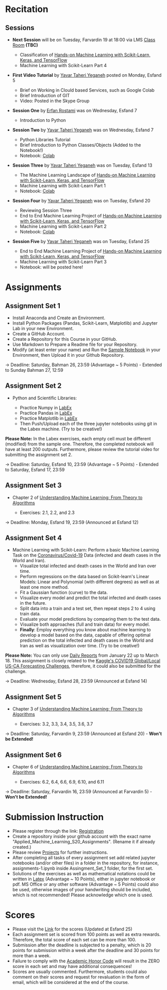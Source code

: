 # Recitation

## Sessions

* **Next Session** will be on Tuesday, Farvardin 19 at 18:00 via LMS [Class Room](http://194.225.24.94/class-2216137-91) **(TBC)**
   - Classification of [Hands-on Machine Learning with Scikit-Learn, Keras, and TensorFlow ](https://www.oreilly.com/library/view/hands-on-machine-learning/9781492032632/) 
   - Machine Learning with Scikit-Learn Part 4

* **First Video Tutorial** by [Yavar Taheri Yeganeh](https://github.com/YavarYeganeh) posted on Monday, Esfand 5
   - Brief on Working in Clould based Services, such as Google Colab
   - Brief Introduction of GIT
   - Video: Posted in the Skype Group

* **Session One** by [Erfan Rostami](https://github.com/Erfaan-Rostami) was on Wednesday, Esfand 7 
   - Introduction to Python

* **Session Two** by [Yavar Taheri Yeganeh](https://github.com/YavarYeganeh) was on Wednesday, Esfand 7 
   - Python Libraries Tutorial
   - Brief Introduction to Python Classes/Objects (Added to the Notebook!)
   - Notebook: [Colab](https://colab.research.google.com/drive/1pIxeznCzX16uI_ONooD644G2kwTrAFUJ)
   
* **Session Three** by [Yavar Taheri Yeganeh](https://github.com/YavarYeganeh) was on Tuesday, Esfand 13
   - The Machine Learning Landscape of [Hands-on Machine Learning with Scikit-Learn, Keras, and TensorFlow ](https://www.oreilly.com/library/view/hands-on-machine-learning/9781492032632/) 
   - Machine Learning with Scikit-Learn Part 1
   - Notebook: [Colab](https://colab.research.google.com/drive/1e_5IjXWMeJ0pq2UXneKCaT6GVfczJAoN)

*  **Session Four** by [Yavar Taheri Yeganeh](https://github.com/YavarYeganeh) was on Tuesday, Esfand 20
   - Reviewing Session Three
   - End to End Machine Learning Project of [Hands-on Machine Learning with Scikit-Learn, Keras, and TensorFlow ](https://www.oreilly.com/library/view/hands-on-machine-learning/9781492032632/) 
   - Machine Learning with Scikit-Learn Part 2
   - Notebook: [Colab](https://colab.research.google.com/drive/15pmReFGAfmULTQb6RyZur9n0NCX6n8Tl)
   
* **Session Five** by [Yavar Taheri Yeganeh](https://github.com/YavarYeganeh) was on Tuesday, Esfand 25
   - End to End Machine Learning Project of [Hands-on Machine Learning with Scikit-Learn, Keras, and TensorFlow ](https://www.oreilly.com/library/view/hands-on-machine-learning/9781492032632/) 
   - Machine Learning with Scikit-Learn Part 3
   - Notebook: will be posted here!

# Assignments 

## Assignment Set 1  

* Install Anaconda and Create an Environment.    
* Install Python Packages (Pandas, Scikit-Learn, Matplotlib) and Jupyter Lab in your new Environment.    
* Create a GitHub Account.   
* Create a Repository for this Course in your GitHub.  
* Use Markdown to Prepare a Readme file for your Repository. 
* Modify (at least enter your name) and Run the [Sample Notebook](https://github.com/hhaji/Applied-Machine-Learning/blob/master/Recitation-Assignments/assignments-1_sample.ipynb) in your Environment, then Upload it in your Github Repository.

-> Deadline: Saturday, Bahman 26, 23:59 (Advantage ~ 5 Points) - Extended to Sunday Bahman 27, 12:59

## Assignment Set 2

*  Python and Scientific Libraries:

    - Practice Numpy in [LabEx](https://labex.io/courses/100-numpy-exercises) 
    - Practice Pandas in [LabEx](https://labex.io/courses/100-pandas-exercises)   
    - Practice Matplotlib in [LabEx](https://labex.io/courses/draw-2d-and-3d-graphics-by-matplotlib) 
    - Then Push/Upload each of the three jupyter notebooks using git in the Labex machine. (Try to be creative!)

**Please Note:** In the Labex exercises, each empty cell must be different (modified) from the sample one. Therefore, the completed notebook will have at least 200 outputs. Furthermore, please review the tutorial video for submitting the assignment set 2.

-> Deadline: Saturday, Esfand 10, 23:59 (Advantage ~ 5 Points) - Extended to Saturday, Esfand 17, 23:59

## Assignment Set 3

* Chapter 2 of [Understanding Machine Learning: From Theory to Algorithms](http://www.cs.huji.ac.il/~shais/UnderstandingMachineLearning)  

    - Exercises: 2.1, 2.2, and 2.3     
    
-> Deadline: Monday, Esfand 19, 23:59 (Announced at Esfand 12) 

## Assignment Set 4

* Machine Learning with Scikit-Learn: Perform a basic Machine Learning Task on the [Coronavirus/Covid-19](https://github.com/CSSEGISandData/COVID-19) Data (infected and death cases in the World and Iran).
    - Visualize total infected and death cases in the World and Iran over time.
    - Perform regressions on the data based on Scikit-learn's Linear Models: Linear and Polynomial (with different degrees) as well as at least one more method.
    - Fit a Gaussian function (curve) to the data.
    - Visualize every model and predict the total infected and death cases in the future.
    - Split data into a train and a test set, then repeat steps 2 to 4 using train data.
    - Evaluate your model predictions by comparing them to the test data.
    - Visualize both approaches (full and train data) for every model.
    - **Finally**: Employ everything you know about machine learning to develop a model based on the data, capable of offering   optimal prediction on the total infected and death cases in the World and Iran as well as visualization over time. (Try to be creative!)
 
**Please Note:** You can only use [Daily Reports](https://github.com/CSSEGISandData/COVID-19/tree/master/csse_covid_19_data/csse_covid_19_daily_reports) from January 22 up to March 18. This assignment is closely related to the [Kaggle's COVID19 Global/Local US-CA Forecasting Challenges](https://www.kaggle.com/c/covid19-local-us-ca-forecasting-week-1/overview), therefore, it could also be submitted for the challenge.

-> Deadline: Wednesday, Esfand 28, 23:59 (Announced at Esfand 14) 

## Assignment Set 5

* Chapter 3 of [Understanding Machine Learning: From Theory to Algorithms](http://www.cs.huji.ac.il/~shais/UnderstandingMachineLearning)  

    - Exercises: 3.2, 3.3, 3.4, 3.5, 3.6, 3.7

-> Deadline: Saturday, Farvardin 9, 23:59 (Announced at Esfand 20) - **Won't be Extended!**

## Assignment Set 6

* Chapter 6 of  [Understanding Machine Learning: From Theory to Algorithms](http://www.cs.huji.ac.il/~shais/UnderstandingMachineLearning)

    - Exercises: 6.2, 6.4, 6.6, 6.9, 6.10, and 6.11 

-> Deadline: Saturday, Farvardin 16, 23:59 (Announced at Farvardin 5) - **Won't be Extended!**

# Submission Instruction 

* Please register through the link: [Registration](https://docs.google.com/document/d/1n4WDjIZMKNghwnWzMhJKfUPSfHzUeyb4eholMpyMILY/edit?usp=sharing)
* Create a repository inside your github account with the exact name "Applied_Machine_Learning_S20_Assignments". (Rename it if already created.)
* Please review [Projects](https://github.com/hhaji/Applied-Machine-Learning/tree/master/Projects) for further instructions.
* After completing all tasks of every assignment set add related jupyter notebooks (and/or other files) in a folder in the repository, for instance, assignments-1.ipynb inside Assingment_Set_1 folder, for the first set.
* Solutions of the exercises as well as mathematical notations could be written in [Latex](https://github.com/hhaji/Applied-Machine-Learning#latex) (Advantage ~ 10 Points), either in jupyter notebook or pdf. MS Office or any other software (Advantage ~ 5 Points) could also be used, otherwise images of your handwriting should be included, which is not recommended! Please acknowledge which one is used.

# Scores

* Please visit the [Link](https://docs.google.com/spreadsheets/d/1ygd1pvTxv3YbedejVGhXTZJ349-rLdRuPKt32WkhXCY/edit?usp=sharing) for the scores (Updated at Esfand 25)
* Each assignment set is scored from 100 points as well as extra rewards. Therefore, the total score of each set can be more than 100.
* Submission after the deadline is subjected to a penalty, which is 20 points for submission within a week after the deadline and 30 points for more than a week. 
* Failure to comply with the [Academic Honor Code](https://github.com/hhaji/Applied-Machine-Learning#academic-honor-code) will result in the ZERO score in each set and may have additional consequences!
* Scores are usually commented. Furthermore, students could also comment on their scores and request for revaluation in the form of email, which will be considered at the end of the course. 
